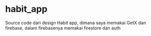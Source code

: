 # habit_app
 
Source code dari design Habit app, dimana saya memakai GetX dan firebase, dalam firebasenya memakai firestore dan auth

